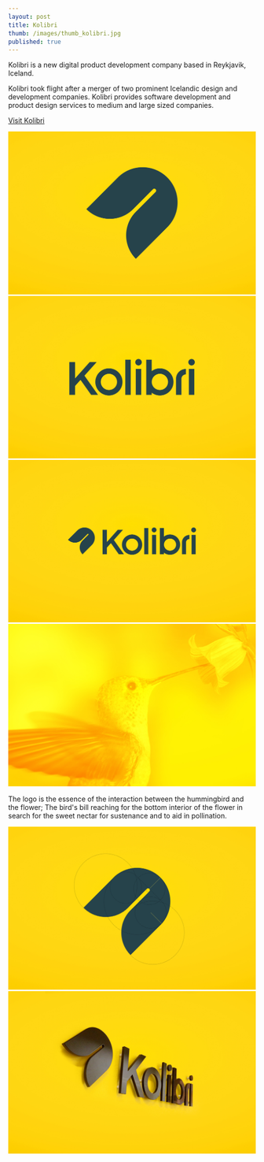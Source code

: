 ```yaml
---
layout: post
title: Kolibri
thumb: /images/thumb_kolibri.jpg
published: true
---
```


Kolibri is a new digital product development company based in Reykjavik, Iceland.

Kolibri took flight after a merger of two prominent Icelandic design and development companies. Kolibri provides software development and product design services to medium and large sized companies.

[Visit Kolibri](http://www.kolibri.is/)

<!--more-->

<div><img src="/images/kolibri1.jpg" alt="Kolibri"></div>

<div class="imgleft"><img src="/images/kolibri2.jpg" class="m" alt="Kolibri"></div>

<div class="imgright"><img src="/images/kolibri3.jpg" class="m" alt="Kolibri"></div>

<div><img src="/images/kolibri4.jpg" class="m" alt="Kolibri"></div>

The logo is the essence of the interaction between the hummingbird and the flower; The bird's bill reaching for the bottom interior of the flower in search for the sweet nectar for sustenance and to aid in pollination.

<div><img src="/images/kolibri5.jpg" class="m" alt="Kolibri"></div>

<div><img src="/images/kolibri6.jpg" class="m" alt="Kolibri"></div>
